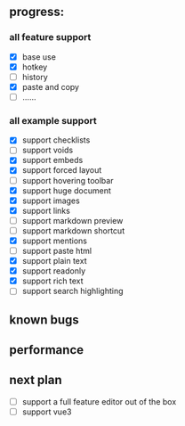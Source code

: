 ## progress:

### all feature support

- [x] base use
- [x] hotkey
- [ ] history
- [x] paste and copy
- [ ] ......

### all example support

- [x] support checklists
- [ ] support voids
- [x] support embeds
- [x] support forced layout
- [ ] support hovering toolbar
- [x] support huge document
- [x] support images
- [x] support links
- [ ] support markdown preview
- [ ] support markdown shortcut
- [x] support mentions
- [ ] support paste html
- [x] support plain text
- [x] support readonly
- [x] support rich text
- [ ] support search highlighting

## known bugs


## performance


## next plan

- [ ] support a full feature editor out of the box
- [ ] support vue3
